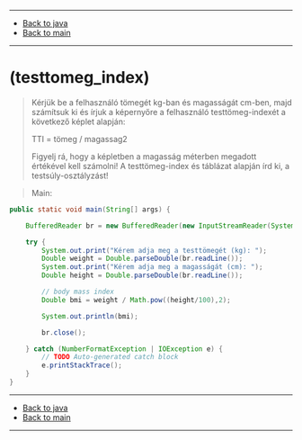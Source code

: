 
---

- [Back to java](../../java.md)
- [Back to main](../../../../README.md)

---

# (testtomeg_index)

> Kérjük be a felhasználó tömegét kg-ban és magasságát cm-ben, 
> majd számítsuk ki és írjuk a képernyőre a felhasználó testtömeg-indexét 
> a következő képlet alapján:
>
> TTI = tömeg / magassag2
>
> Figyelj rá, hogy a képletben a magasság méterben megadott értékével kell számolni! 
> A testtömeg-index és táblázat alapján írd ki, 
> a testsúly-osztályzást! 

> Main:

```java
public static void main(String[] args) {

	BufferedReader br = new BufferedReader(new InputStreamReader(System.in));

	try {
		System.out.print("Kérem adja meg a testtömegét (kg): ");
		Double weight = Double.parseDouble(br.readLine());
		System.out.print("Kérem adja meg a magasságát (cm): ");
		Double height = Double.parseDouble(br.readLine());

		// body mass index
		Double bmi = weight / Math.pow((height/100),2);

		System.out.println(bmi);

		br.close();

	} catch (NumberFormatException | IOException e) {
		// TODO Auto-generated catch block
		e.printStackTrace();
	}
}
```

---

- [Back to java](../../java.md)
- [Back to main](../../../../README.md)

---
